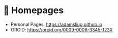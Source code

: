 # 📎 Homepages
- Personal Pages: https://adamsliug.github.io 
- ORCID: https://orcid.org/0009-0006-3345-123X
